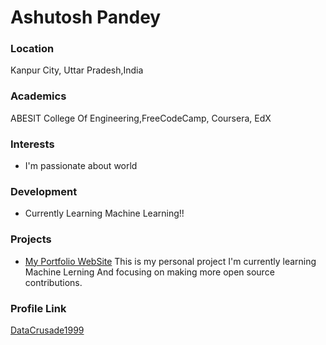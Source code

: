 # Ashutosh Pandey

### Location

Kanpur City, Uttar Pradesh,India

### Academics

ABESIT College Of Engineering,FreeCodeCamp, Coursera, EdX

### Interests

- I'm passionate about world

### Development

- Currently Learning Machine Learning!!

### Projects

- [My Portfolio WebSite](https://datacrusade1999.github.io/) This is my personal project
  I'm currently learning Machine Lerning And focusing on making 
  more open source contributions.

### Profile Link

[DataCrusade1999](https://github.com/DataCrusade1999)